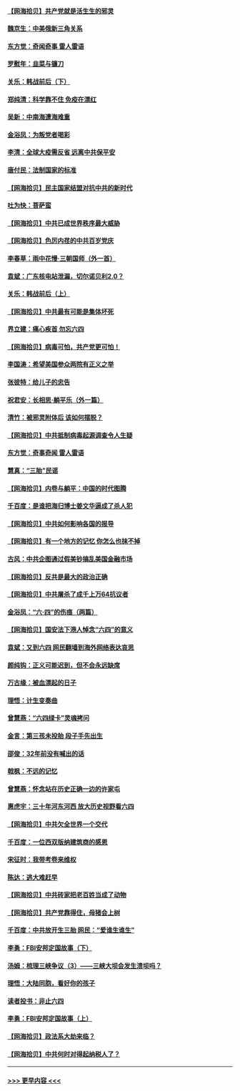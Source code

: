 #### [【网海拾贝】共产党就是活生生的邪灵](../pages/nsc993/n13036627.md?t=06220651) 
#### [魏京生：中美俄新三角关系](../pages/nsc993/n13035986.md?t=06220651) 
#### [东方觉：奇闻奇事 雷人雷语](../pages/nsc993/n13035878.md?t=06220651) 
#### [罗慰年：韭菜与镰刀](../pages/nsc993/n13034374.md?t=06220651) 
#### [关乐：韩战前后（下）](../pages/nsc993/n13034113.md?t=06220651) 
#### [郑纯清：科学靠不住 免疫在漂红](../pages/nsc993/n13034093.md?t=06220651) 
#### [吴新：中南海遭海难重](../pages/nsc993/n13034084.md?t=06220651) 
#### [金浴凤：为叛党者喝彩](../pages/nsc993/n13034058.md?t=06220651) 
#### [李清：全球大疫需反省 远离中共保平安](../pages/nsc993/n13033784.md?t=06220651) 
#### [唐付民：法制国家的标准](../pages/nsc993/n13032944.md?t=06220651) 
#### [【网海拾贝】民主国家结盟对抗中共的新时代](../pages/nsc993/n13031717.md?t=06220651) 
#### [吐为快：菩萨蛮](../pages/nsc993/n13030033.md?t=06220651) 
#### [【网海拾贝】中共已成世界秩序最大威胁](../pages/nsc993/n13028138.md?t=06220651) 
#### [【网海拾贝】色厉内荏的中共百岁党庆](../pages/nsc993/n13025582.md?t=06220651) 
#### [李春草：雨中花慢‧三朝国师（外一首）](../pages/nsc993/n13025567.md?t=06220651) 
#### [袁斌：广东核电站泄漏，切尔诺贝利2.0？](../pages/nsc993/n13025475.md?t=06220651) 
#### [关乐：韩战前后（上）](../pages/nsc993/n13025387.md?t=06220651) 
#### [【网海拾贝】中共最有可能是集体坏死](../pages/nsc993/n13023101.md?t=06220651) 
#### [界立建：痛心疾首 勿忘六四](../pages/nsc993/n13022339.md?t=06220651) 
#### [【网海拾贝】病毒可怕，共产党更可怕！](../pages/nsc993/n13020728.md?t=06220651) 
#### [李国涛：希望美国参众两院有正义之举](../pages/nsc993/n13020674.md?t=06220651) 
#### [张彼特：给儿子的忠告](../pages/nsc993/n13018934.md?t=06220651) 
#### [祝君安：长相思‧躺平乐（外一篇）](../pages/nsc993/n13018923.md?t=06220651) 
#### [清竹：被邪灵附体后 该如何摆脱？](../pages/nsc993/n13018877.md?t=06220651) 
#### [【网海拾贝】中共抵制病毒起源调查令人生疑](../pages/nsc993/n13017785.md?t=06220651) 
#### [东方觉：奇事奇闻 雷人雷语](../pages/nsc993/n13017577.md?t=06220651) 
#### [慧真：“三胎”民谣](../pages/nsc993/n13017394.md?t=06220651) 
#### [【网海拾贝】内卷与躺平：中国的时代图腾](../pages/nsc993/n13016128.md?t=06220651) 
#### [千百度：是谁把海归博士姜文华逼成了杀人犯](../pages/nsc993/n13015218.md?t=06220651) 
#### [【网海拾贝】中共如何影响各国的报导](../pages/nsc993/n13012599.md?t=06220651) 
#### [【网海拾贝】有一个地方的记忆 你怎么也抹不掉](../pages/nsc993/n13009802.md?t=06220651) 
#### [古风：中共企图通过假美钞搞乱美国金融市场](../pages/nsc993/n13009626.md?t=06220651) 
#### [【网海拾贝】反共是最大的政治正确](../pages/nsc993/n13007051.md?t=06220651) 
#### [【网海拾贝】中共屠杀了成千上万64抗议者](../pages/nsc993/n13002713.md?t=06220651) 
#### [金浴凤：“六·四”的伤痕（两篇）](../pages/nsc993/n13001719.md?t=06220651) 
#### [【网海拾贝】国安法下港人悼念“六四”的意义](../pages/nsc993/n13001039.md?t=06220651) 
#### [袁斌：又到六四 网民翻墙到海外网络表达哀思](../pages/nsc993/n13000995.md?t=06220651) 
#### [颜纯钩：正义可能迟到，但不会永远缺席](../pages/nsc993/n13000920.md?t=06220651) 
#### [万古缘：被血漂起的日子](../pages/nsc993/n13000914.md?t=06220651) 
#### [理悟：计生变奏曲](../pages/nsc993/n13000414.md?t=06220651) 
#### [曾慧燕：“六四绿卡”灵魂拷问](../pages/nsc993/n13000277.md?t=06220651) 
#### [金言：第三孩未投胎 段子手先出生](../pages/nsc993/n13000215.md?t=06220651) 
#### [邵俊：32年前没有喊出的话](../pages/nsc993/n13000181.md?t=06220651) 
#### [戟枫：不远的记忆](../pages/nsc993/n13000121.md?t=06220651) 
#### [曾慧燕：怀念站在历史正确一边的许家屯](../pages/nsc993/n13000073.md?t=06220651) 
#### [惠虎宇：三十年河东河西 放大历史视野看六四](../pages/nsc993/n13000018.md?t=06220651) 
#### [【网海拾贝】中共欠全世界一个交代](../pages/nsc993/n12998706.md?t=06220651) 
#### [千百度：一位西双版纳建筑商的感恩](../pages/nsc993/n12998487.md?t=06220651) 
#### [宋征时：我带考卷来维权](../pages/nsc993/n12994088.md?t=06220651) 
#### [陈达：逃大难赶早](../pages/nsc993/n12993569.md?t=06220651) 
#### [【网海拾贝】中共砖家把老百姓当成了动物](../pages/nsc993/n12993483.md?t=06220651) 
#### [【网海拾贝】共产党靠得住，母猪会上树](../pages/nsc993/n12990730.md?t=06220651) 
#### [千百度：中共放开生三胎 网民：“爱谁生谁生”](../pages/nsc993/n12990644.md?t=06220651) 
#### [李勇：FBI安邦定国故事（下）](../pages/nsc993/n12987854.md?t=06220651) 
#### [汤姆：梳理三峡争议（3）——三峡大坝会发生溃坝吗？](../pages/nsc993/n12989806.md?t=06220651) 
#### [理悟：大陆同胞，看好你的孩子](../pages/nsc993/n12989778.md?t=06220651) 
#### [读者投书：非止六四](../pages/nsc993/n12989673.md?t=06220651) 
#### [李勇：FBI安邦定国故事（上）](../pages/nsc993/n12987749.md?t=06220651) 
#### [【网海拾贝】政法系大劫来临？](../pages/nsc993/n12987596.md?t=06220651) 
#### [【网海拾贝】中共何时对得起纳税人了？](../pages/nsc993/n12985578.md?t=06220651) 

----
#### [ >>> 更早内容 <<< ](../indexes/nsc993-earlier.md)
